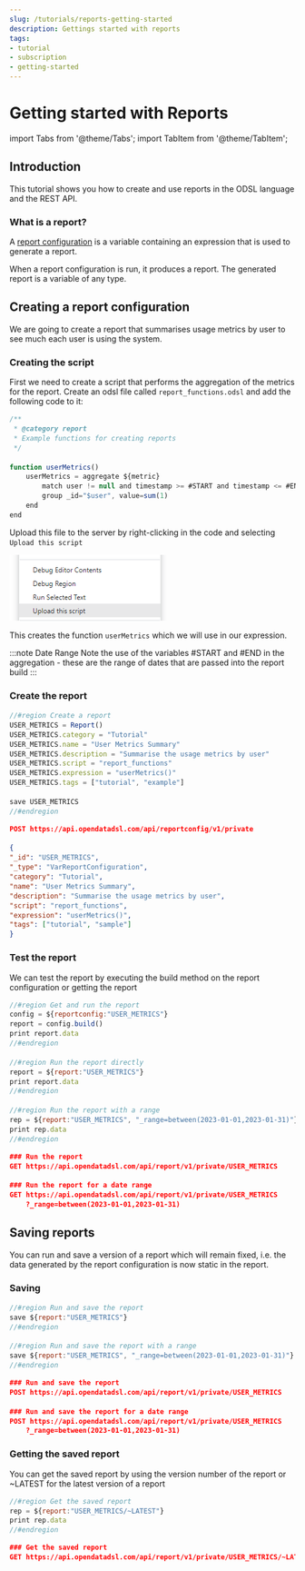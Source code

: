 ```yaml
---
slug: /tutorials/reports-getting-started
description: Gettings started with reports
tags:
- tutorial
- subscription
- getting-started
---
```

Getting started with Reports
==========================================

import Tabs from '@theme/Tabs';
import TabItem from '@theme/TabItem';

## Introduction
This tutorial shows you how to create and use reports in the ODSL language and the REST API.

### What is a report?
A [report configuration](/docs/odsl/variable/report) is a variable containing an expression that is used to generate a report.

When a report configuration is run, it produces a report.
The generated report is a variable of any type.

## Creating a report configuration

We are going to create a report that summarises usage metrics by user to see much each user is using the system.

### Creating the script
First we need to create a script that performs the aggregation of the metrics for the report.
Create an odsl file called ```report_functions.odsl``` and add the following code to it:

```js
/**
 * @category report
 * Example functions for creating reports
 */

function userMetrics()
    userMetrics = aggregate ${metric}
        match user != null and timestamp >= #START and timestamp <= #END
        group _id="$user", value=sum(1)
    end
end
```

Upload this file to the server by right-clicking in the code and selecting ```Upload this script```

![upload-script](upload-script.png)

This creates the function ```userMetrics``` which we will use in our expression.

:::note Date Range
Note the use of the variables #START and #END in the aggregation - these are the range of dates that are passed into the report build
:::

### Create the report

<Tabs groupId="tool">
<TabItem value="odsl" label="ODSL code" default>

```js
//#region Create a report
USER_METRICS = Report()
USER_METRICS.category = "Tutorial"
USER_METRICS.name = "User Metrics Summary"
USER_METRICS.description = "Summarise the usage metrics by user"
USER_METRICS.script = "report_functions"
USER_METRICS.expression = "userMetrics()"
USER_METRICS.tags = ["tutorial", "example"]

save USER_METRICS
//#endregion
```
</TabItem>
<TabItem value="rest" label="REST API">

```json
POST https://api.opendatadsl.com/api/reportconfig/v1/private

{
"_id": "USER_METRICS",
"_type": "VarReportConfiguration",
"category": "Tutorial",
"name": "User Metrics Summary",
"description": "Summarise the usage metrics by user",
"script": "report_functions",
"expression": "userMetrics()",
"tags": ["tutorial", "sample"]
}
```

</TabItem>
</Tabs>

### Test the report
We can test the report by executing the build method on the report configuration or getting the report

<Tabs groupId="tool">
<TabItem value="odsl" label="ODSL code" default>

```js
//#region Get and run the report
config = ${reportconfig:"USER_METRICS"}
report = config.build()
print report.data
//#endregion

//#region Run the report directly
report = ${report:"USER_METRICS"}
print report.data
//#endregion

//#region Run the report with a range
rep = ${report:"USER_METRICS", "_range=between(2023-01-01,2023-01-31)"}
print rep.data
//#endregion

```
</TabItem>
<TabItem value="rest" label="REST API">

```json
### Run the report
GET https://api.opendatadsl.com/api/report/v1/private/USER_METRICS

### Run the report for a date range
GET https://api.opendatadsl.com/api/report/v1/private/USER_METRICS
    ?_range=between(2023-01-01,2023-01-31)
```

</TabItem>
</Tabs>

## Saving reports
You can run and save a version of a report which will remain fixed, i.e. the data generated by the report configuration is now static in the report.

### Saving

<Tabs groupId="tool">
<TabItem value="odsl" label="ODSL code" default>

```js
//#region Run and save the report
save ${report:"USER_METRICS"}
//#endregion

//#region Run and save the report with a range
save ${report:"USER_METRICS", "_range=between(2023-01-01,2023-01-31)"}
//#endregion

```

</TabItem>
<TabItem value="rest" label="REST API">

```json
### Run and save the report
POST https://api.opendatadsl.com/api/report/v1/private/USER_METRICS

### Run and save the report for a date range
POST https://api.opendatadsl.com/api/report/v1/private/USER_METRICS
    ?_range=between(2023-01-01,2023-01-31)
```

</TabItem>
</Tabs>

### Getting the saved report
You can get the saved report by using the version number of the report or ~LATEST for the latest version of a report

<Tabs groupId="tool">
<TabItem value="odsl" label="ODSL code" default>

```js
//#region Get the saved report
rep = ${report:"USER_METRICS/~LATEST"}
print rep.data
//#endregion

```

</TabItem>
<TabItem value="rest" label="REST API">

```json
### Get the saved report
GET https://api.opendatadsl.com/api/report/v1/private/USER_METRICS/~LATEST
```

</TabItem>
</Tabs>